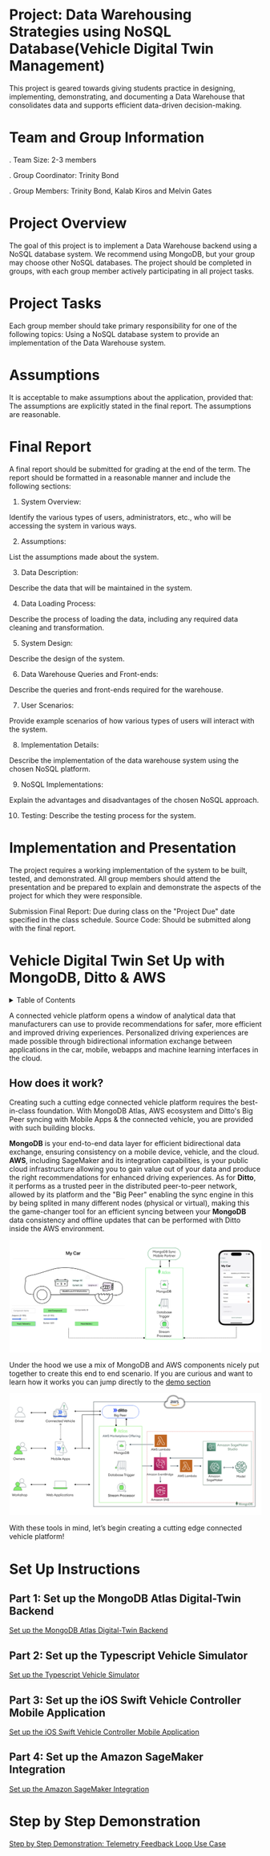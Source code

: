 # Project: Data Warehousing Strategies using NoSQL Database(Vehicle Digital Twin Management)

This project is geared towards giving students practice in designing, implementing, demonstrating, and documenting a Data Warehouse that consolidates data and supports efficient data-driven decision-making.

# Team and Group Information
. Team Size: 2-3 members

. Group Coordinator: Trinity Bond

. Group Members: Trinity Bond, Kalab Kiros and Melvin Gates

# Project Overview

The goal of this project is to implement a Data Warehouse backend using a NoSQL database system. We recommend using MongoDB, but your group may choose other NoSQL databases. The project should be completed in groups, with each group member actively participating in all project tasks.

# Project Tasks

Each group member should take primary responsibility for one of the following topics:
Using a NoSQL database system to provide an implementation of the Data Warehouse system.

# Assumptions

It is acceptable to make assumptions about the application, provided that:
The assumptions are explicitly stated in the final report.
The assumptions are reasonable.

# Final Report

A final report should be submitted for grading at the end of the term. The report should be formatted in a reasonable manner and include the following sections:

1. System Overview:

 Identify the various types of users, administrators, etc., who will be accessing the system in various ways.
 
2. Assumptions:

 List the assumptions made about the system.
 
3. Data Description:

 Describe the data that will be maintained in the system.
 
4. Data Loading Process:

 Describe the process of loading the data, including any required data cleaning and transformation.

5. System Design:

 Describe the design of the system.

6. Data Warehouse Queries and Front-ends:

 Describe the queries and front-ends required for the warehouse.

7. User Scenarios:

 Provide example scenarios of how various types of users will interact with the system.

8. Implementation Details:

Describe the implementation of the data warehouse system using the chosen NoSQL platform.

9. NoSQL Implementations:

Explain the advantages and disadvantages of the chosen NoSQL approach.

10. Testing:
Describe the testing process for the system.

# Implementation and Presentation
The project requires a working implementation of the system to be built, tested, and demonstrated. All group members should attend the presentation and be prepared to explain and demonstrate the aspects of the project for which they were responsible.

Submission
Final Report: Due during class on the "Project Due" date specified in the class schedule.
Source Code: Should be submitted along with the final report.






# Vehicle Digital Twin Set Up with MongoDB, Ditto & AWS  

<!-- TABLE OF CONTENTS -->
<details>
  <summary>Table of Contents</summary>
  <ol>
    <li><a href="#part-1-set-up-the-mongodb-atlas-digital-twin-backend">Set up the MongoDB Atlas Digital-Twin Backend</a></li>
    <li><a href="#part-2-set-up-the-typescript-vehicle-simulator">Typescript Vehicle Simulator</a></li>
    <li><a href="#part-3-set-up-the-ios-swift-vehicle-controller-mobile-application">iOS Swift Vehicle Controller Mobile Application </a></li>
    <li><a href="#part-4-set-up-the-amazon-sagemaker-integration">SageMaker Integration</a></li>
    <li><a href="#step-by-step-demonstration">Demonstration Step by Step</a></li>
    </ol>
</details>

A connected vehicle platform opens a window of analytical data that manufacturers can use to provide recommendations for safer, more efficient and improved driving experiences. Personalized driving experiences are made possible through bidirectional information exchange between applications in the car, mobile, webapps and machine learning interfaces in the cloud.

## How does it work?

Creating such a cutting edge connected vehicle platform requires the best-in-class foundation. With MongoDB Atlas, AWS ecosystem and Ditto's Big Peer syncing with Mobile Apps & the connected vehicle, you are provided with such building blocks. 

**MongoDB** is your end-to-end data layer for efficient bidirectional data exchange, ensuring consistency on a mobile device, vehicle, and the cloud. **AWS**, including SageMaker and its integration capabilities, is your public cloud infrastructure allowing you to gain value out of your data and produce the right recommendations for enhanced driving experiences. As for **Ditto**, it performs as a trusted peer in the distributed peer-to-peer network, allowed by its platform and the "Big Peer" enabling the sync engine in this by being splited in many different nodes (physical or virtual), making this the game-changer tool for an efficient syncing between your **MongoDB** data consistency and offline updates that can be performed with Ditto inside the AWS environment.


![image](media/Overview_New.png)

Under the hood we use a mix of MongoDB and AWS components nicely put together to create this end to end scenario. If you are curious and want to learn how it works you can jump directly to the [demo section](.//Demo_Instructions.md) 

![image](./media/EndToEnd2.png)

With these tools in mind, let’s begin creating a cutting edge connected vehicle platform!



# Set Up Instructions 


## Part 1: Set up the MongoDB Atlas Digital-Twin Backend

[Set up the MongoDB Atlas Digital-Twin Backend](.//atlas-backend)

## Part 2: Set up the Typescript Vehicle Simulator

[Set up the Typescript Vehicle Simulator](.//vehicle-ts)

## Part 3: Set up the iOS Swift Vehicle Controller Mobile Application

[Set up the iOS Swift Vehicle Controller Mobile Application](.//mobile-swift)


## Part 4: Set up the Amazon SageMaker Integration

[Set up the Amazon SageMaker Integration](.//aws-sagemaker)

# Step by Step Demonstration
[Step by Step Demonstration: Telemetry Feedback Loop Use Case](.//Demo_Instructions.md)
